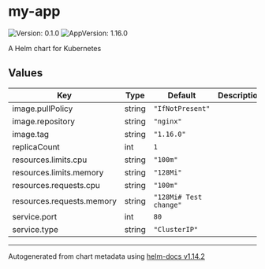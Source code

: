 # my-app

![Version: 0.1.0](https://img.shields.io/badge/Version-0.1.0-informational?style=flat-square) ![AppVersion: 1.16.0](https://img.shields.io/badge/AppVersion-1.16.0-informational?style=flat-square)

A Helm chart for Kubernetes

## Values

| Key | Type | Default | Description |
|-----|------|---------|-------------|
| image.pullPolicy | string | `"IfNotPresent"` |  |
| image.repository | string | `"nginx"` |  |
| image.tag | string | `"1.16.0"` |  |
| replicaCount | int | `1` |  |
| resources.limits.cpu | string | `"100m"` |  |
| resources.limits.memory | string | `"128Mi"` |  |
| resources.requests.cpu | string | `"100m"` |  |
| resources.requests.memory | string | `"128Mi# Test change"` |  |
| service.port | int | `80` |  |
| service.type | string | `"ClusterIP"` |  |

----------------------------------------------
Autogenerated from chart metadata using [helm-docs v1.14.2](https://github.com/norwoodj/helm-docs/releases/v1.14.2)
